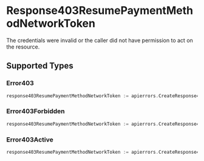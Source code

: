 # Response403ResumePaymentMethodNetworkToken

The credentials were invalid or the caller did not have permission to act on the resource.


## Supported Types

### Error403

```go
response403ResumePaymentMethodNetworkToken := apierrors.CreateResponse403ResumePaymentMethodNetworkTokenError403(components.Error403{/* values here */})
```

### Error403Forbidden

```go
response403ResumePaymentMethodNetworkToken := apierrors.CreateResponse403ResumePaymentMethodNetworkTokenError403Forbidden(components.Error403Forbidden{/* values here */})
```

### Error403Active

```go
response403ResumePaymentMethodNetworkToken := apierrors.CreateResponse403ResumePaymentMethodNetworkTokenError403Active(components.Error403Active{/* values here */})
```

